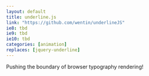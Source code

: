 ```yaml
---
layout: default 
title: underline.js
link: "https://github.com/wentin/underlineJS"
ie8: tbd 
ie9: tbd 
ie10: tbd 
categories: [animation]
replaces: [jquery-underline]
---
```

Pushing the boundary of browser typography rendering!
